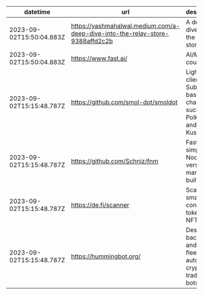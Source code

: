 | datetime                 | url                                                                           | description                                                                 |
| ------------------------ | ----------------------------------------------------------------------------- | --------------------------------------------------------------------------- |
| 2023-09-02T15:50:04.883Z | https://yashmahalwal.medium.com/a-deep-dive-into-the-relay-store-9388affd2c2b | A deep dive into the Relay store                                            |
| 2023-09-02T15:50:04.883Z | https://www.fast.ai/                                                          | AI/ML courses                                                               |
| 2023-09-02T15:15:48.787Z | https://github.com/smol-dot/smoldot                                           | Lightweight client for Substrate-based chains, such as Polkadot and Kusama. |
| 2023-09-02T15:15:48.787Z | https://github.com/Schniz/fnm                                                 | Fast and simple Node.js version manager, built in Rust                      |
| 2023-09-02T15:15:48.787Z | https://de.fi/scanner                                                         | Scan any smart contract, token or NFT                                       |
| 2023-09-02T15:15:48.787Z | https://hummingbot.org/                                                       | Design, backtest, and deploy fleets of automated crypto trading bots        |
